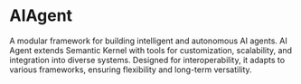 # AIAgent
A modular framework for building intelligent and autonomous AI agents. AI Agent extends Semantic Kernel with tools for customization, scalability, and integration into diverse systems. Designed for interoperability, it adapts to various frameworks, ensuring flexibility and long-term versatility.
